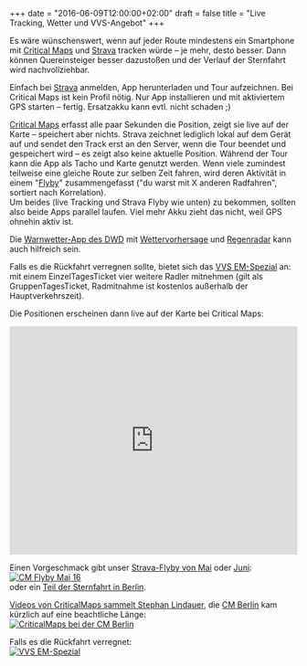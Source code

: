 +++
date = "2016-06-09T12:00:00+02:00"
draft = false
title = "Live Tracking, Wetter und VVS-Angebot"
+++

Es wäre wünschenswert, wenn auf jeder Route mindestens ein Smartphone mit <a href="http://criticalmaps.net/map#11/48.8094/9.1949">Critical Maps</a> und <a href="http://www.strava.com/clubs/61260">Strava</a> tracken würde – je mehr, desto besser. Dann können Quereinsteiger besser dazustoßen und der Verlauf der Sternfahrt wird nachvollziehbar.

Einfach bei <a href="https://de.wikipedia.org/wiki/Strava">Strava</a> anmelden, App herunterladen und Tour aufzeichnen.
Bei Critical Maps ist kein Profil nötig. Nur App installieren und mit aktiviertem GPS starten – fertig.
Ersatzakku kann evtl. nicht schaden ;)

<a href="https://www.facebook.com/criticalmaps/">Critical Maps</a> erfasst alle paar Sekunden die Position, zeigt sie live auf der Karte – speichert aber nichts. Strava zeichnet lediglich lokal auf dem Gerät auf und sendet den Track erst an den Server, wenn die Tour beendet und gespeichert wird – es zeigt also keine aktuelle Position. Während der Tour kann die App als Tacho und Karte genutzt werden. Wenn viele zumindest teilweise eine gleiche Route zur selben Zeit fahren, wird deren Aktivität in einem "<a href="http://labs.strava.com/flyby/">Flyby</a>" zusammengefasst ("du warst mit X anderen Radfahren", sortiert nach Korrelation).<br>Um beides (live Tracking und Strava Flyby wie unten) zu bekommen, sollten also beide Apps parallel laufen. Viel mehr Akku zieht das nicht, weil GPS ohnehin aktiv ist.

Die <a href="http://www.dwd.de/DE/leistungen/warnwetterapp/warnwetterapp.html">Warnwetter-App des DWD</a> mit <a href="https://www.meteoblue.com/de/wetter/vorhersage/multimodel/stuttgart_deutschland_2825297">Wettervorhersage</a> und <a href="http://www.niederschlagsradar.de/h3.aspx?j=&type=loop1stunde&c=1&regio=hdb">Regenradar</a> kann auch hilfreich sein. 

Falls es die Rückfahrt verregnen sollte, bietet sich das <a href="http://www.vvs.de/em-spezial/">VVS EM-Spezial</a> an: mit einem EinzelTagesTicket vier weitere Radler mitnehmen (gilt als GruppenTagesTicket, Radmitnahme ist kostenlos außerhalb der Hauptverkehrszeit).

Die Positionen erscheinen dann live auf der Karte bei Critical Maps:<br>
 <iframe width="100%" height="400" src="http://criticalmaps.net/map-embed#10/48.7661/9.22442" frameborder="0" allowfullscreen></iframe>

Einen Vorgeschmack gibt unser <a href="http://labs.strava.com/flyby/viewer/#567667567?c=u0wt2f4w&z=C&t=1NBGG5&a=b-vVIdix1SGjgdUhInDVIbMb1iHPMNYhYXXVIawf3CH5HdUhIL0dIvvp4yFpDdUhs3TVIbfE1CFCtNUh60bjIVFB1SGv9Ncha9_UIXHD1iHn4tUhwZ_ZIQjX1SGWstkhLnQHIo6xEyOvodkh7bTcIQ&x=15_w&s=C8">Strava-Flyby von Mai</a> oder <a href="http://labs.strava.com/flyby/viewer/#597335608?c=u0wt2qvg&z=E&t=1NKRHG&a=OJ6aI85ioiMq6poj5P2bIy2UmiP0pJoj2pObI2krnSNzJJwjH76aI7QKmiOq8pojtfCbIx2OmiNjnp0jBKuaI68FrCNP-Jsj&s=6H">Juni</a>:<br>
<a href="http://gph.is/1Ul0rSF#"><img src="http://i.giphy.com/l41YuxTjlBMwSxoUU.gif" alt="CM Flyby Mai 16" ></a><br>
oder ein <a href="http://labs.strava.com/flyby/viewer/#599308654?c=u336s9nn&z=B&t=1NK-g8&a=brm4IwUgvCPE9rgjd8K3I-gxvSPcCNkj7EC4IwzNuSMgT70jX4y_I3WWtiMpp7cjLlvdI5NdviNLsb4jXEy3I6CwuSNJvrgjFui2I_-xtyM47rkjIDe3I2iauCPE5LcjnOm3I7XvuCPoXLcj2f7PI2HLuiP_ILojrAS6I4k6vSPt6rcjMDa4I7IsuSO90boj0S24I7nMtyM_E7cjXUu3I7NgtyNh1rgjhmy4I7KawCM&s=AG">Teil der Sternfahrt in Berlin</a>.

<a href="https://www.youtube.com/watch?v=yjZBNsnXKKU&list=UUa5cUnTPBOpPBJUUPLn15qg">Videos von CriticalMaps sammelt Stephan Lindauer</a>, die <a href="https://www.facebook.com/Critical-Mass-Berlin-74806304846/">CM Berlin</a> kam kürzlich auf eine beachtliche Länge:<br>
<a href="https://scontent.ftxl1-1.fna.fbcdn.net/t31.0-8/13301451_10154185192469847_2873342219330812167_o.jpg#"><img src="https://scontent.ftxl1-1.fna.fbcdn.net/v/t1.0-0/s526x395/13322128_10154185192469847_2873342219330812167_n.jpg?oh=0921c549ae3fc99159cb8a7b56917d3c&oe=57C5EECE" alt="CriticalMaps bei der CM Berlin"></a>
 
Falls es die Rückfahrt verregnet:<br>
<a href="http://www.vvs.de/em-spezial/"><img src="http://www.vvs.de/fileadmin/user_upload/VVS-8-16-1152_EM-Spezial_HP_Banner_Unterseite_480x240px.png" alt="VVS EM-Spezial"></a>
